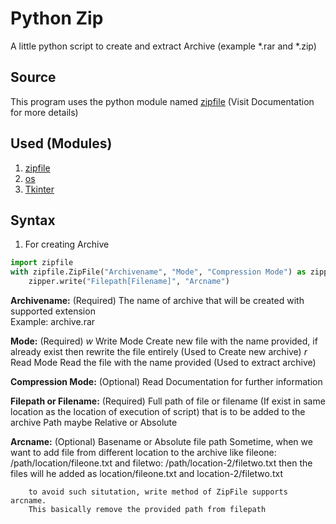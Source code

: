 # Python Zip
A little python script to create and extract Archive (example *.rar and *.zip)

## Source
This program uses the python module named [zipfile](https://docs.python.org/3/library/zipfile.html) (Visit Documentation for more details)

## Used (Modules)
1. [zipfile](https://docs.python.org/3/library/zipfile.html)
2. [os](https://docs.python.org/3/library/os.html)
3. [Tkinter](https://docs.python.org/3/library/tk.html)

## Syntax
1. For creating Archive
````python
import zipfile
with zipfile.ZipFile("Archivename", "Mode", "Compression Mode") as zipper:
    zipper.write("Filepath[Filename]", "Arcname")
````
**Archivename:** (Required)
    The name of archive that will be created with supported extension <br>
    Example: archive.rar

**Mode:** (Required)
    *w*
        Write Mode
            Create new file with the name provided, if already exist then rewrite the file entirely
            (Used to Create new archive)
    *r*
        Read Mode
            Read the file with the name provided
            (Used to extract archive)

**Compression Mode:** (Optional)
    Read Documentation for further information

**Filepath or Filename:** (Required)
    Full path of file or filename (If exist in same location as the location of execution of script) that is to be added to the archive
    Path maybe Relative or Absolute

**Arcname:** (Optional)
    Basename or Absolute file path
    Sometime, when we want to add file from different location to the archive like
        fileone: /path/location/fileone.txt and
        filetwo: /path/location-2/filetwo.txt
        then the files will he added as
        location/fileone.txt and 
        location-2/filetwo.txt

        to avoid such situtation, write method of ZipFile supports arcname.
        This basically remove the provided path from filepath